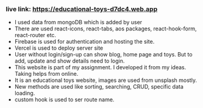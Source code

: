 ### live link: https://educational-toys-d7dc4.web.app

* I used data from mongoDB which is added by user
* There are used react-icons, react-tabs, aos packages, react-hook-form, react-router etc.
* Firebase is used for authentication and hosting the site.
* Vercel is used to deploy server site
* User without login/sign-up can show blog, home page and toys. But to add, update and show details need to login.
* This website is part of my assignment. I developed it from my ideas. Taking helps from online.
* It is an educational toys website, images are used from unsplash mostly.
* New methods are used like sorting, searching, CRUD, specific data loading.
* custom hook is used to ser route name.
